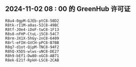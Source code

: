 ## 2024-11-02 08 : 00 的 GreenHub 许可证
```
R8u4-0gpM-GJEb-ptC8-50D2
R8tk-rI1M-a8as-5IC8-49BC
R8tf-JOe4-iDoF-twC8-1F13
R8s8-nFHP-CtuL-j5C8-54C7
R8rm-JX1X-5hGy-znC8-6409
R8rl-eFIH-GVCH-pPC8-B7BB
R8q7-d1ot-QipM-TNC8-94F2
R8hQ-X5DS-wlws-uNC8-DE27
R8h9-bEf1-Dw80-oGC8-AB71
R8ek-E21f-RpkH-LSC8-2CAB
```
